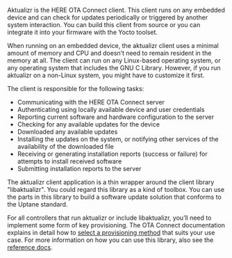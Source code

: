 Aktualizr is the HERE OTA Connect client. This client runs on any embedded device and can check for updates periodically or triggered by another system interaction. You can build this client from source or you can integrate it into your firmware with the Yocto toolset.

When running on an embedded device, the aktualizr client uses a minimal amount of memory and CPU and doesn’t need to remain resident in the memory at all. The client can run on any Linux-based operating system, or any operating system that includes the GNU C Library. However, if you run aktualizr on a non-Linux system, you might have to customize it first. 

The client is responsible for the following tasks:

* Communicating with the HERE OTA Connect server
* Authenticating using locally available device and user credentials
* Reporting current software and hardware configuration to the server
* Checking for any available updates for the device
* Downloaded any available updates
* Installing the updates on the system, or notifying other services of the availability of the downloaded file
* Receiving or generating installation reports (success or failure) for attempts to install received software
* Submitting installation reports to the server

The aktualizr client application is a thin wrapper around the client library "libaktualizr". You could regard this library as a kind of toolbox. You can use the parts in this library to build a software update solution that conforms to the Uptane standard. 

For all controllers that run aktualizr or include libaktualizr, you’ll need to implement some form of key provisioning. The OTA Connect documentation explains in detail how to [select a provisioning method](https://docs.ota.here.com/ota-client/dev/client-provisioning-methods.html) that suits your use case. For more information on how you can use this library, also see the [reference docs](https://github.com/advancedtelematic/aktualizr/tree/master/docs).
